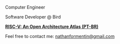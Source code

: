 Computer Engineer

Software Developer @ Bird

[**RISC-V: An Open Architecture Atlas (PT-BR)**](http://riscvbook.com/portuguese/)

Feel free to contact me: nathanformentin@gmail.com




